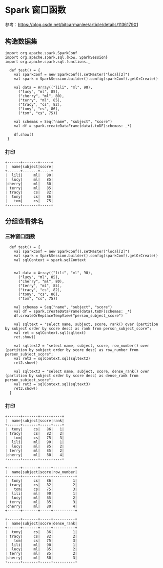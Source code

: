 # Spark 窗口函数
参考：https://blog.csdn.net/bitcarmanlee/article/details/113617901


## 构造数据集

	import org.apache.spark.SparkConf
	import org.apache.spark.sql.{Row, SparkSession}
	import org.apache.spark.sql.functions._
	
	  def test() = {
	    val sparkConf = new SparkConf().setMaster("local[2]")
	    val spark = SparkSession.builder().config(sparkConf).getOrCreate()
	
	    val data = Array(("lili", "ml", 90),
	      ("lucy", "ml", 85),
	      ("cherry", "ml", 80),
	      ("terry", "ml", 85),
	      ("tracy", "cs", 82),
	      ("tony", "cs", 86),
	      ("tom", "cs", 75))
	
	    val schemas = Seq("name", "subject", "score")
	    val df = spark.createDataFrame(data).toDF(schemas: _*)
	
	    df.show()
	 }

### 打印

	+------+-------+-----+
	|  name|subject|score|
	+------+-------+-----+
	|  lili|     ml|   90|
	|  lucy|     ml|   85|
	|cherry|     ml|   80|
	| terry|     ml|   85|
	| tracy|     cs|   82|
	|  tony|     cs|   86|
	|   tom|     cs|   75|
	+------+-------+-----+
	
## 分组查看排名

### 三种窗口函数

	  def test() = {
	    val sparkConf = new SparkConf().setMaster("local[2]")
	    val spark = SparkSession.builder().config(sparkConf).getOrCreate()
	    val sqlContext = spark.sqlContext
	
	
	    val data = Array(("lili", "ml", 90),
	      ("lucy", "ml", 85),
	      ("cherry", "ml", 80),
	      ("terry", "ml", 85),
	      ("tracy", "cs", 82),
	      ("tony", "cs", 86),
	      ("tom", "cs", 75))
	
	    val schemas = Seq("name", "subject", "score")
	    val df = spark.createDataFrame(data).toDF(schemas: _*)
	    df.createOrReplaceTempView("person_subject_score")
	
	    val sqltext = "select name, subject, score, rank() over (partition by subject order by score desc) as rank from person_subject_score";
	    val ret = sqlContext.sql(sqltext)
	    ret.show()
	
	    val sqltext2 = "select name, subject, score, row_number() over (partition by subject order by score desc) as row_number from person_subject_score";
	    val ret2 = sqlContext.sql(sqltext2)
	    ret2.show()
	
	    val sqltext3 = "select name, subject, score, dense_rank() over (partition by subject order by score desc) as dense_rank from person_subject_score";
	    val ret3 = sqlContext.sql(sqltext3)
	    ret3.show()
	  }

### 打印

	+------+-------+-----+----+
	|  name|subject|score|rank|
	+------+-------+-----+----+
	|  tony|     cs|   86|   1|
	| tracy|     cs|   82|   2|
	|   tom|     cs|   75|   3|
	|  lili|     ml|   90|   1|
	|  lucy|     ml|   85|   2|
	| terry|     ml|   85|   2|
	|cherry|     ml|   80|   4|
	+------+-------+-----+----+
	
	+------+-------+-----+----------+
	|  name|subject|score|row_number|
	+------+-------+-----+----------+
	|  tony|     cs|   86|         1|
	| tracy|     cs|   82|         2|
	|   tom|     cs|   75|         3|
	|  lili|     ml|   90|         1|
	|  lucy|     ml|   85|         2|
	| terry|     ml|   85|         3|
	|cherry|     ml|   80|         4|
	+------+-------+-----+----------+
	
	+------+-------+-----+----------+
	|  name|subject|score|dense_rank|
	+------+-------+-----+----------+
	|  tony|     cs|   86|         1|
	| tracy|     cs|   82|         2|
	|   tom|     cs|   75|         3|
	|  lili|     ml|   90|         1|
	|  lucy|     ml|   85|         2|
	| terry|     ml|   85|         2|
	|cherry|     ml|   80|         3|
	+------+-------+-----+----------+

